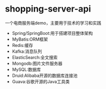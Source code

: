 # shopping-server-api 
一个电商服务端demo，主要用于技术的学习和实践 

* Spring/SpringBoot:用于搭建项目整体架构
* MyBatis:ORM框架
* Redis:缓存
* Kafka:消息队列
* ElasticSearch:全文搜索
* Mongodb:图片文件服务器
* MySQL:数据库
* Druid:Alibaba开源的数据库连接池
* Guava:谷歌开源的Java工具类
